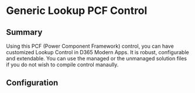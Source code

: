 # Generic Lookup PCF Control
## Summary
Using this PCF (Power Component Framework) control, you can have customized Lookup Control in D365 Modern Apps. It is robust, configurable and extendable. You can use the managed or the unmanaged solution files if you do not wish to compile control manaully.
## Configuration

